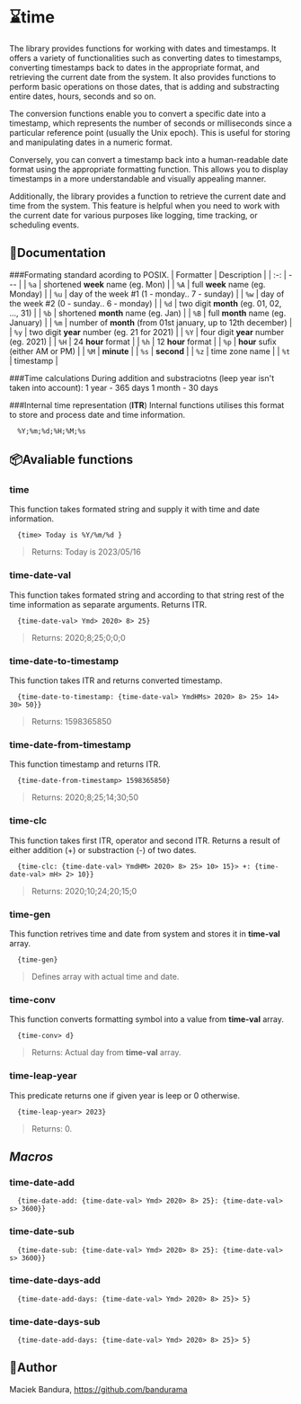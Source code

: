# ⌛time
The library provides functions for working with dates and timestamps. It offers a variety of functionalities such as converting dates to timestamps, converting timestamps back to dates in the appropriate format, and retrieving the current date from the system. It also provides functions to perform basic operations on those dates, that is adding and substracting entire dates, hours, seconds and so on.

The conversion functions enable you to convert a specific date into a timestamp, which represents the number of seconds or milliseconds since a particular reference point (usually the Unix epoch). This is useful for storing and manipulating dates in a numeric format.

Conversely, you can convert a timestamp back into a human-readable date format using the appropriate formatting function. This allows you to display timestamps in a more understandable and visually appealing manner.

Additionally, the library provides a function to retrieve the current date and time from the system. This feature is helpful when you need to work with the current date for various purposes like logging, time tracking, or scheduling events.


## 📖Documentation
###Formating standard acording to POSIX.
| Formatter | Description |
| :-: | --- |
| `%a` | shortened **week** name (eg. Mon) |
| `%A` | full **week** name (eg. Monday) |
| `%u` | day of the week #1 (1 - monday.. 7 - sunday) |
| `%w` | day of the week #2 (0 - sunday.. 6 - monday) |
| `%d` | two digit **month** (eg. 01, 02, ..., 31) |
| `%b` | shortened **month** name (eg. Jan) |
| `%B` | full **month** name (eg. January) |
| `%m` | number of **month** (from 01st january, up to 12th december) |
| `%y` | two digit **year** number (eg. 21 for 2021) |
| `%Y` | four digit **year** number (eg. 2021) |
| `%H` | 24 **hour** format |
| `%h` | 12 **hour** format  |
| `%p` | **hour** sufix (either AM or PM) |
| `%M` | **minute** |
| `%s` | **second** |
| `%z` | time zone name |
| `%t` | timestamp |

###Time calculations
During addition and substraciotns (leep year isn't taken into account):
  1 year - 365 days
  1 month - 30 days

###Internal time representation (**ITR**)
Internal functions utilises this format to store and process date and time information.
```
  %Y;%m;%d;%H;%M;%s
```


## 📦Avaliable functions
### time
This function takes formated string and supply it with time and date information.
```
  {time> Today is %Y/%m/%d }
```
> Returns: Today is 2023/05/16

### time-date-val
This function takes formated string and according to that string rest of the time information as separate arguments. Returns ITR.
```
  {time-date-val> Ymd> 2020> 8> 25}
```
> Returns: 2020;8;25;0;0;0

### time-date-to-timestamp
This function takes ITR and returns converted timestamp.
```
  {time-date-to-timestamp: {time-date-val> YmdHMs> 2020> 8> 25> 14> 30> 50}}
```
> Returns: 1598365850

### time-date-from-timestamp
This function timestamp and returns ITR.
```
  {time-date-from-timestamp> 1598365850}
```
> Returns: 2020;8;25;14;30;50

### time-clc
This function takes first ITR, operator and second ITR. Returns a result of either addition (+) or substraction (-) of two dates.
```
  {time-clc: {time-date-val> YmdHM> 2020> 8> 25> 10> 15}> +: {time-date-val> mH> 2> 10}}
```
> Returns: 2020;10;24;20;15;0

### time-gen
This function retrives time and date from system and stores it in **time-val** array.
```
  {time-gen}
```
> Defines array with actual time and date.

### time-conv
This function converts formatting symbol into a value from **time-val** array.
```
  {time-conv> d}
```
> Returns: Actual day from **time-val** array.

### time-leap-year
This predicate returns one if given year is leep or 0 otherwise.
```
  {time-leap-year> 2023}
```
> Returns: 0.

## *Macros*
### time-date-add
```
  {time-date-add: {time-date-val> Ymd> 2020> 8> 25}: {time-date-val> s> 3600}}
```

### time-date-sub
```
  {time-date-sub: {time-date-val> Ymd> 2020> 8> 25}: {time-date-val> s> 3600}}
```

### time-date-days-add
```
  {time-date-add-days: {time-date-val> Ymd> 2020> 8> 25}> 5}
```

### time-date-days-sub
```
  {time-date-add-days: {time-date-val> Ymd> 2020> 8> 25}> 5}
```

## 🚛Author
Maciek Bandura, https://github.com/bandurama
